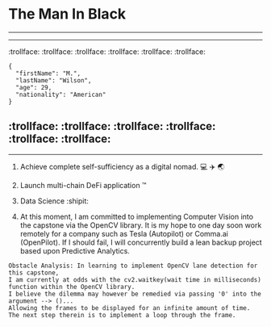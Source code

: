 # The Man In Black
---
---
:trollface: :trollface: :trollface: :trollface: :trollface: :trollface: 

```
{
  "firstName": "M.",
  "lastName": "Wilson",
  "age": 29,
  "nationality": "American"
}
```

:trollface: :trollface: :trollface: :trollface: :trollface: :trollface: 
---
---
1. Achieve complete self-sufficiency as a digital nomad. :computer: :airplane: :earth_asia:

2. Launch multi-chain DeFi application :tm:

3. Data Science  :shipit:

4. At this moment, I am committed to implementing Computer Vision into the capstone via the OpenCV library. It is my hope to one day soon work remotely for a company such as Tesla (Autopilot) or Comma.ai (OpenPilot). If I should fail, I will concurrently build a lean backup project based upon Predictive Analytics.

```
Obstacle Analysis: In learning to implement OpenCV lane detection for this capstone, 
I am currently at odds with the cv2.waitkey(wait time in milliseconds) function within the OpenCV library. 
I believe the dilemma may however be remedied via passing '0' into the argument --> ()... 
Allowing the frames to be displayed for an infinite amount of time. 
The next step therein is to implement a loop through the frame.
```